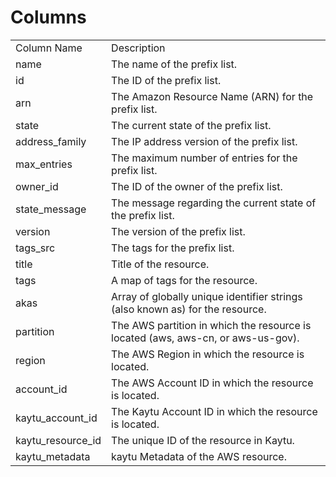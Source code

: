 # Columns  

<table>
	<tr><td>Column Name</td><td>Description</td></tr>
	<tr><td>name</td><td>The name of the prefix list.</td></tr>
	<tr><td>id</td><td>The ID of the prefix list.</td></tr>
	<tr><td>arn</td><td>The Amazon Resource Name (ARN) for the prefix list.</td></tr>
	<tr><td>state</td><td>The current state of the prefix list.</td></tr>
	<tr><td>address_family</td><td>The IP address version of the prefix list.</td></tr>
	<tr><td>max_entries</td><td>The maximum number of entries for the prefix list.</td></tr>
	<tr><td>owner_id</td><td>The ID of the owner of the prefix list.</td></tr>
	<tr><td>state_message</td><td>The message regarding the current state of the prefix list.</td></tr>
	<tr><td>version</td><td>The version of the prefix list.</td></tr>
	<tr><td>tags_src</td><td>The tags for the prefix list.</td></tr>
	<tr><td>title</td><td>Title of the resource.</td></tr>
	<tr><td>tags</td><td>A map of tags for the resource.</td></tr>
	<tr><td>akas</td><td>Array of globally unique identifier strings (also known as) for the resource.</td></tr>
	<tr><td>partition</td><td>The AWS partition in which the resource is located (aws, aws-cn, or aws-us-gov).</td></tr>
	<tr><td>region</td><td>The AWS Region in which the resource is located.</td></tr>
	<tr><td>account_id</td><td>The AWS Account ID in which the resource is located.</td></tr>
	<tr><td>kaytu_account_id</td><td>The Kaytu Account ID in which the resource is located.</td></tr>
	<tr><td>kaytu_resource_id</td><td>The unique ID of the resource in Kaytu.</td></tr>
	<tr><td>kaytu_metadata</td><td>kaytu Metadata of the AWS resource.</td></tr>
</table>